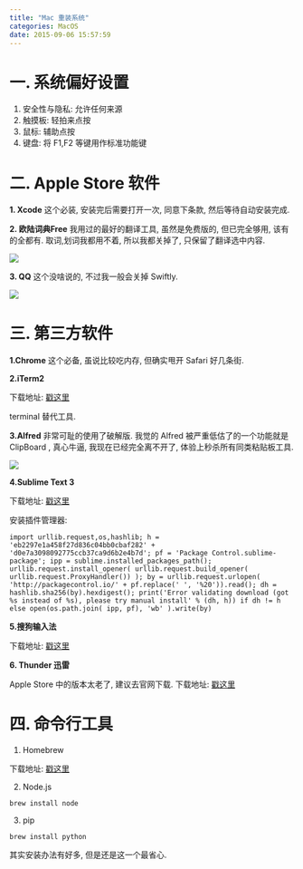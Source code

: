 ```yaml
---
title: "Mac 重装系统"
categories: MacOS
date: 2015-09-06 15:57:59
---
```


# 一. 系统偏好设置

1. 安全性与隐私: 允许任何来源
2. 触摸板: 轻拍来点按
3. 鼠标: 辅助点按
4. 键盘: 将 F1,F2 等键用作标准功能键

# 二. Apple Store 软件

**1. Xcode**
这个必装, 安装完后需要打开一次, 同意下条款, 然后等待自动安装完成.

**2. 欧陆词典Free**
我用过的最好的翻译工具, 虽然是免费版的, 但已完全够用, 该有的全都有. 取词,划词我都用不着, 所以我都关掉了, 只保留了翻译选中内容.

![][1]

**3. QQ**
这个没啥说的, 不过我一般会关掉 Swiftly. 

![][2]

# 三. 第三方软件

**1.Chrome**
这个必备, 虽说比较吃内存, 但确实甩开 Safari 好几条街.

**2.iTerm2**

下载地址: [戳这里][4]

terminal 替代工具.

**3.Alfred**
非常可耻的使用了破解版. 我觉的 Alfred 被严重低估了的一个功能就是 ClipBoard , 真心牛逼, 我现在已经完全离不开了, 体验上秒杀所有同类粘贴板工具.

![][3]

**4.Sublime Text 3**

下载地址: [戳这里][7]

安装插件管理器:

```
import urllib.request,os,hashlib; h = 'eb2297e1a458f27d836c04bb0cbaf282' + 'd0e7a3098092775ccb37ca9d6b2e4b7d'; pf = 'Package Control.sublime-package'; ipp = sublime.installed_packages_path(); urllib.request.install_opener( urllib.request.build_opener( urllib.request.ProxyHandler()) ); by = urllib.request.urlopen( 'http://packagecontrol.io/' + pf.replace(' ', '%20')).read(); dh = hashlib.sha256(by).hexdigest(); print('Error validating download (got %s instead of %s), please try manual install' % (dh, h)) if dh != h else open(os.path.join( ipp, pf), 'wb' ).write(by)
```


**5.搜狗输入法**

下载地址: [戳这里][4]


**6. Thunder 迅雷**

Apple Store 中的版本太老了, 建议去官网下载.
下载地址: [戳这里][8]



# 四. 命令行工具

1. Homebrew

下载地址: [戳这里][6]

2. Node.js

```
brew install node
```

3. pip

```
brew install python
```

其实安装办法有好多, 但是还是这一个最省心.


[1]: /image/2015-09-06-1.png
[2]: /image/2015-09-06-2.png
[3]: /image/2015-09-06-3.png
[4]: http://pinyin.sogou.com/mac/
[5]: https://www.iterm2.com/
[6]: http://brew.sh/
[7]: https://www.sublimetext.com/3
[8]: http://mac.xunlei.com/

